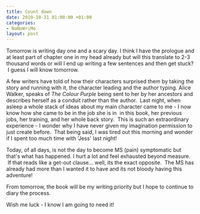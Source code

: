 ```yaml
---
title: Count down
date: 2010-10-31 01:00:00 +01:00
categories:
- NaNoWriMo
layout: post
---
```


Tomorrow is writing day one and a scary day. I think I have the prologue and at least part of chapter one in my head already but will this translate to 2-3 thousand words or will I end up writing a few sentences and then get stuck?  I guess I will know tomorrow.

A few writers have told of how their characters surprised them by taking the story and running with it, the character leading and the author typing. Alice Walker, speaks of _The Colour Purple_ being sent to her by her ancestors and describes herself as a conduit rather than the author.  Last night, when asleep a whole stack of ideas about my main character came to me - I now know how she came to be in the job she is in  in this book, her previous jobs, her training, and her whole back story.  This is such an extraordinary experience - I wonder why I have never given my imagination permission to just create before.  That being said, I was tired out this morning and wonder if I spent too much time with 'Jess' last night!

Today, of all days, is not the day to become MS (pain) symptomatic but that's what has happened. I hurt a lot and feel exhausted beyond measure.  If that reads like a get-out clause... well, its the exact opposite.  The MS has already had more than I wanted it to have and its not bloody having this adventure!

From tomorrow, the book will be my writing priority but I hope to continue to diary the process.

Wish me luck - I know I am going to need it!
